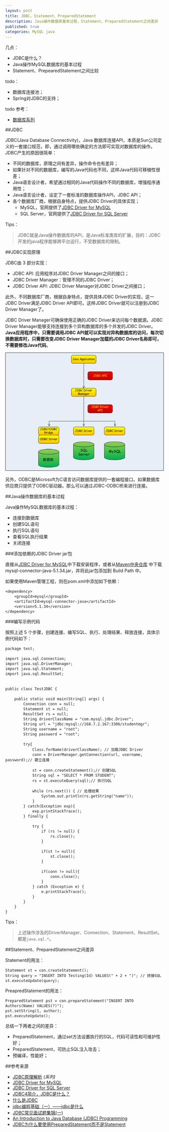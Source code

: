 ```yaml
---
layout: post
title: JDBC，Statement、PreparedStatement
description: Java操作数据库基本过程，Statement、PreparedStatement之间差异
published: true
categories: MySQL java
---
```




几点：

* JDBC是什么？
* Java操作MySQL数据库的基本过程
* Statement、PrepearedStatement之间比较

todo：

* 数据库连接池；
* Spring对JDBC的支持；

todo 参考：

* [数据库系列](http://sharryjava.iteye.com/category/55314)


##JDBC

JDBC(Java Database Connectivity)，Java 数据库连接API，本质是Sun公司定义的一套接口规范，即，通过调用哪些确定的方法即可实现对数据库的操作。JDBC产生的原因很简单：

* 不同的数据库，原理之间有差异，操作命令也有差异；
* 如果针对不同的数据库，编写的Java代码也不同，这样Java代码可移植性很差；
* Java语言设计者，希望通过相同的Java代码操作不同的数据库，增强程序通用性；
* Java语言设计者，设定了一套标准的数据库操作API，JDBC API；
* 各个数据库厂商，根据自身特点，提供JDBC Driver的具体实现；
	* MySQL，官网提供了[JDBC Driver for MySQL][JDBC Driver for MySQL]
	* SQL Server，官网提供了[JDBC Driver for SQL Server][JDBC Driver for SQL Server]

Tips：

> JDBC就是Java操作数据库的API，是Java标准类库的扩展，目的：JDBC开发的java程序能够跨平台运行，不受数据库的限制。


##JDBC实现原理

JDBC由 3 部分实现：

* JDBC API: 应用程序对JDBC Driver Manager之间的接口；
* JDBC Driver Manager：管理不同的JDBC Driver；
* JDBC Driver API: JDBC Driver Manager对JDBC Driver之间接口；

此外，不同数据库厂商，根据自身特点，提供具体JDBC Driver的实现，这一JDBC Driver满足JDBC Driver API即可。这样JDBC Driver就可以注册到JDBC Driver Manager了。

JDBC Driver Manager可确保使用正确的JDBC Driver来访问每个数据源。JDBC Driver Manager能够支持连接到多个异构数据库的多个并发的JDBC Driver。**Java应用程序中，只需要调用JDBC API就可以实现对异构数据库的访问，每次切换数据库时，只需要改变JDBC Driver Manager加载的JDBC Driver名称即可，不需要修改Java代码**。

![](/images/java-jdbc-mysql/jdbc-framework.png)


另外，ODBC是Microsoft为C语言访问数据库提供的一套编程接口。如果数据库供应商只提供了ODBC驱动器。那么可以通过JDBC-ODBC桥来进行连接。



##Java操作数据库的基本过程

Java操作MySQL数据库的基本过程：

* 连接到数据库
* 创建SQL语句
* 执行SQL语句
* 查看SQL执行结果
* 关闭连接

###添加依赖的JDBC Driver jar包

直接从[JDBC Driver for MySQL]中下载安装程序，或者从[Maven中央仓库](http://repo1.maven.org/maven2/mysql/mysql-connector-java/) 中下载mysql-connector-java-5.1.34.jar，并将此jar包添加到 Build Path 中。

如果使用Maven管理工程，则在pom.xml中添加如下依赖：

	<dependency>
		<groupId>mysql</groupId>
		<artifactId>mysql-connector-java</artifactId>
		<version>5.1.34</version>
	</dependency>

###编写示例代码

按照上述 5 个步骤，创建连接、编写SQL、执行、处理结果、释放连接，具体示例代码如下：


	package test;

	import java.sql.Connection;
	import java.sql.DriverManager;
	import java.sql.Statement;
	import java.sql.ResultSet;


	public class TestJDBC {
		
		public static void main(String[] args) {
			Connection conn = null;
			Statement st = null;
			ResultSet rs = null;
			String driverClassName = "com.mysql.jdbc.Driver";
			String url = "jdbc:mysql://168.7.2.167:3306/studentmgr";
			String username = "root";
			String password = "root";
			
			try{
				Class.forName(driverClassName);	// 加载JDBC Driver
				conn = DriverManager.getConnection(url, username, password);// 建立连接
				
				st = conn.createStatement();// 创建SQL
				String sql = "SELECT * FROM STUDENT";
				rs = st.executeQuery(sql);// 执行SQL
				
				while (rs.next()) {	// 处理结果
					System.out.println(rs.getString("name"));
				}
			} catch(Exception exp){
				exp.printStackTrace();
			} finally {
				
				try {
					if (rs != null) {
						rs.close();
					}
					
					if(st != null){
						st.close();
					}
					
					if(conn != null){
						conn.close();
					}
				} catch (Exception e) {
					e.printStackTrace();
				}
			}
		}
	}

Tips：

> 上述操作涉及的DriverManager、Connection、Statement、ResultSet，都是`java.sql.*`。


##Statement、PreparedStatement之间差异


Statement的用法：

	Statement st = con.createStatement();
	String query = "INSERT INTO Testing(Id) VALUES(" + 2 + ")";	// 拼接SQL
	st.executeUpdate(query);


PreapredStatement的用法：

	PreparedStatement pst = con.prepareStatement("INSERT INTO Authors(Name) VALUES(?)");
	pst.setString(1, author);
	pst.executeUpdate();

总结一下两者之间的差异：

* PreparedStatement，通过set方法设置执行的SQL，代码可读性和可维护性好；
* PreparedStatement，可防止SQL注入攻击；
* 预编译，性能好；

















##参考来源



* [JDBC原理解析][JDBC原理解析] *(系列)*
* [JDBC Driver for MySQL][JDBC Driver for MySQL]
* [JDBC Driver for SQL Server][JDBC Driver for SQL Server]
* [JDBC4简介，JDBC是什么？][JDBC4简介，JDBC是什么？]
* [什么是JDBC][什么是JDBC]
* [jdbc编程基础（一）——jdbc是什么][jdbc编程基础（一）——jdbc是什么]
* [JDBC常见面试题集锦(一)][JDBC常见面试题集锦(一)]
* [An Introduction to Java Database (JDBC) Programming][An Introduction to Java Database (JDBC) Programming]
* [JDBC为什么要使用PreparedStatement而不是Statement][JDBC为什么要使用PreparedStatement而不是Statement]



[NingG]:    http://ningg.github.com  "NingG"
[JDBC Driver for MySQL]:			http://www.mysql.com/products/connector/
[JDBC Driver for SQL Server]:		https://msdn.microsoft.com/zh-cn/data/aa937724.aspx


[JDBC4简介，JDBC是什么？]:			http://www.yiibai.com/jdbc/jdbc-introduction.html
[什么是JDBC]:						http://yde986.iteye.com/blog/900373
[jdbc编程基础（一）——jdbc是什么]:	http://sharryjava.iteye.com/blog/325872
[JDBC常见面试题集锦(一)]:			http://it.deepinmind.com/jdbc/2014/03/18/JDBC%E5%B8%B8%E8%A7%81%E9%9D%A2%E8%AF%95%E9%A2%98%E9%9B%86%E9%94%A6%28%E4%B8%80%29.html


[An Introduction to Java Database (JDBC) Programming]:		http://www.ntu.edu.sg/home/ehchua/programming/java/JDBC_Basic.html#zz-3.1
[JDBC为什么要使用PreparedStatement而不是Statement]:		http://www.importnew.com/5006.html
[JDBC原理解析]:						http://blog.csdn.net/luanlouis/article/category/2158459


